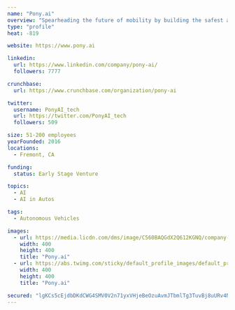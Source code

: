 ```yaml
---
name: "Pony.ai"
overview: "Spearheading the future of mobility by building the safest and most reliable technology for autonomous vehicles."
type: "profile"
heat: -819

website: https://www.pony.ai

linkedin:
  url: https://www.linkedin.com/company/pony-ai/
  followers: 7777

crunchbase:
  url: https://www.crunchbase.com/organization/pony-ai

twitter:
  username: PonyAI_tech
  url: https://twitter.com/PonyAI_tech
  followers: 509

size: 51-200 employees
yearFounded: 2016
locations:
  - Fremont, CA

funding:
  status: Early Stage Venture

topics:
  - AI
  - AI in Autos

tags:
  - Autonomous Vehicles

images:
  - url: https://media.licdn.com/dms/image/C560BAQGdX2Q612KGNQ/company-logo_400_400/0?e=1582156800&v=beta&t=DaPiOr24afB3UW2sAaZ7e1CwfCBvWW-ShEBb9pS0XGo
    width: 400
    height: 400
    title: "Pony.ai"
  - url: https://abs.twimg.com/sticky/default_profile_images/default_profile_400x400.png
    width: 400
    height: 400
    title: "Pony.ai"

secured: "lgKCs5cEjdbDKdCWG4SMV0V2n71yxVHjeBeOzuAvmJTbmlTg3TuvBj8uURv4NJv5bVF6DBqRNuhjm3kqs0JoFnF7CHVPEy68zqmbkZslA04NUMlMAPUiCThrNdNB0HtETX72SHcYzVTSBfasf8diCDeclucNeqdDzvv9YQ2MHQ8cK+gOk9Ob6q9GJwTEiPbTI1ltx81RkXUIhkuHJjjgzBiz+QjL9cLJ9iwYw3blkE8/vNpogaa+Aaomm9kbLgprpQJt054odCm2sWA02NPH77V+I3zXC8piR/HZMYr85/27iSujQawohu2hrhkXmhzW;sddfRp4tRKDgtbI0mF27qA=="
---
```


